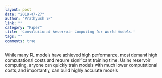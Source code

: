 ```yaml
---
layout: post
date: "2019-07-27"
author: "Prathyush SP"
link: ""
category: "Paper"
title: "Convolutional Reservoir Computing for World Models."
tags: ""
comments: true
---
```

While many RL models have achieved high performance, most demand high computational costs and require significant training time. Using reservoir computing, anyone can quickly train models with much lower computational costs, and importantly, can build highly accurate models